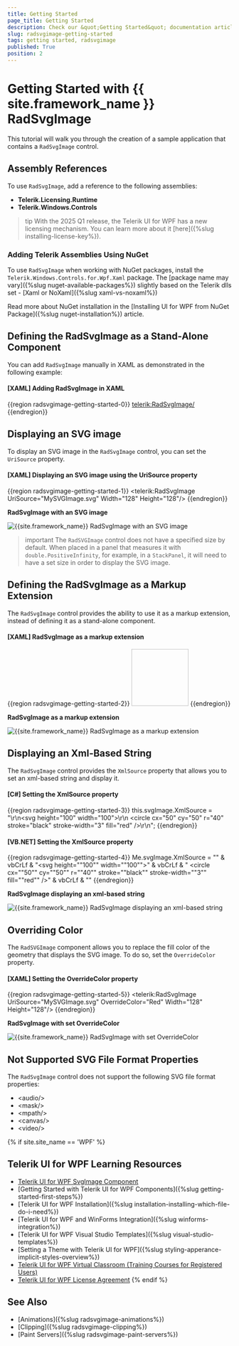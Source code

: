 ```yaml
---
title: Getting Started
page_title: Getting Started
description: Check our &quot;Getting Started&quot; documentation article for the RadSvgImage control.
slug: radsvgimage-getting-started
tags: getting started, radsvgimage
published: True
position: 2
---
```


# Getting Started with {{ site.framework_name }} RadSvgImage

This tutorial will walk you through the creation of a sample application that contains a `RadSvgImage` control.

## Assembly References

To use `RadSvgImage`, add a reference to the following assemblies:

* __Telerik.Licensing.Runtime__
* __Telerik.Windows.Controls__

>tip With the 2025 Q1 release, the Telerik UI for WPF has a new licensing mechanism. You can learn more about it [here]({%slug installing-license-key%}).

### Adding Telerik Assemblies Using NuGet

To use `RadSvgImage` when working with NuGet packages, install the `Telerik.Windows.Controls.for.Wpf.Xaml` package. The [package name may vary]({%slug nuget-available-packages%}) slightly based on the Telerik dlls set - [Xaml or NoXaml]({%slug xaml-vs-noxaml%})

Read more about NuGet installation in the [Installing UI for WPF from NuGet Package]({%slug nuget-installation%}) article.

## Defining the RadSvgImage as a Stand-Alone Component

You can add `RadSvgImage` manually in XAML as demonstrated in the following example:

#### __[XAML] Adding RadSvgImage in XAML__
{{region radsvgimage-getting-started-0}}
    <telerik:RadSvgImage/>
{{endregion}}

## Displaying an SVG image

To display an SVG image in the `RadSvgImage` control, you can set the `UriSource` property.

#### __[XAML] Displaying an SVG image using the UriSource property__
{{region radsvgimage-getting-started-1}}
    <telerik:RadSvgImage UriSource="MySVGImage.svg"
                         Width="128"
                         Height="128"/>
{{endregion}}

__RadSvgImage with an SVG image__

![{{site.framework_name}} RadSvgImage with an SVG image](images/radsvgimage-getting-started-0.png)

>important Тhe `RadSVGImage` control does not have a specified size by default. When placed in a panel that measures it with `double.PositiveInfinity`, for example, in a `StackPanel`, it will need to have a set size in order to display the SVG image.

## Defining the RadSvgImage as a Markup Extension

The `RadSvgImage` control provides the ability to use it as a markup extension, instead of defining it as a stand-alone component.

#### __[XAML] RadSvgImage as a markup extension__
{{region radsvgimage-getting-started-2}}
    <Image Source="{telerik:RadSvgImageSource Source='MySVGImage.svg'}"
           Width="128"
           Height="128"/>
{{endregion}}

__RadSvgImage as a markup extension__

![{{site.framework_name}} RadSvgImage as a markup extension](images/radsvgimage-getting-started-0.png)

## Displaying an Xml-Based String

The `RadSvgImage` control provides the `XmlSource` property that allows you to set an xml-based string and display it.

#### __[C#] Setting the XmlSource property__
{{region radsvgimage-getting-started-3}}
    this.svgImage.XmlSource = "<?xml version=\"1.0\" encoding=\"UTF-8\" standalone=\"no\"?>\r\n<svg height=\"100\" width=\"100\">\r\n  <circle cx=\"50\" cy=\"50\" r=\"40\" stroke=\"black\" stroke-width=\"3\" fill=\"red\" />\r\n</svg>";
{{endregion}}

#### __[VB.NET] Setting the XmlSource property__
{{region radsvgimage-getting-started-4}}
    Me.svgImage.XmlSource = "<?xml version=""1.0"" encoding=""UTF-8"" standalone=""no""?>" & vbCrLf & "<svg height=""100"" width=""100"">" & vbCrLf & "  <circle cx=""50"" cy=""50"" r=""40"" stroke=""black"" stroke-width=""3"" fill=""red"" />" & vbCrLf & "</svg>"
{{endregion}}

__RadSvgImage displaying an xml-based string__

![{{site.framework_name}} RadSvgImage displaying an xml-based string](images/radsvgimage-getting-started-1.png)

## Overriding Color

The `RadSVGImage` component allows you to replace the fill color of the geometry that displays the SVG image. To do so, set the `OverrideColor` property.

#### __[XAML] Setting the OverrideColor property__
{{region radsvgimage-getting-started-5}}
    <telerik:RadSvgImage UriSource="MySVGImage.svg"
                         OverrideColor="Red"
                         Width="128"
                         Height="128"/>
{{endregion}}

__RadSvgImage with set OverrideColor__

![{{site.framework_name}} RadSvgImage with set OverrideColor](images/radsvgimage-getting-started-2.png)

## Not Supported SVG File Format Properties

The `RadSvgImage` control does not support the following SVG file format properties:

* &lt;audio/&gt;
* &lt;mask/&gt;
* &lt;mpath/&gt;
* &lt;canvas/&gt;
* &lt;video/&gt;

{% if site.site_name == 'WPF' %}
## Telerik UI for WPF Learning Resources

* [Telerik UI for WPF SvgImage Component](https://www.telerik.com/products/wpf/svgimage.aspx)
* [Getting Started with Telerik UI for WPF Components]({%slug getting-started-first-steps%})
* [Telerik UI for WPF Installation]({%slug installation-installing-which-file-do-i-need%})
* [Telerik UI for WPF and WinForms Integration]({%slug winforms-integration%})
* [Telerik UI for WPF Visual Studio Templates]({%slug visual-studio-templates%})
* [Setting a Theme with Telerik UI for WPF]({%slug styling-apperance-implicit-styles-overview%})
* [Telerik UI for WPF Virtual Classroom (Training Courses for Registered Users)](https://learn.telerik.com/learn/course/external/view/elearning/16/telerik-ui-for-wpf) 
* [Telerik UI for WPF License Agreement](https://www.telerik.com/purchase/license-agreement/wpf-dlw-s)
{% endif %}

## See Also
* [Animations]({%slug radsvgimage-animations%})
* [Clipping]({%slug radsvgimage-clipping%})
* [Paint Servers]({%slug radsvgimage-paint-servers%})
